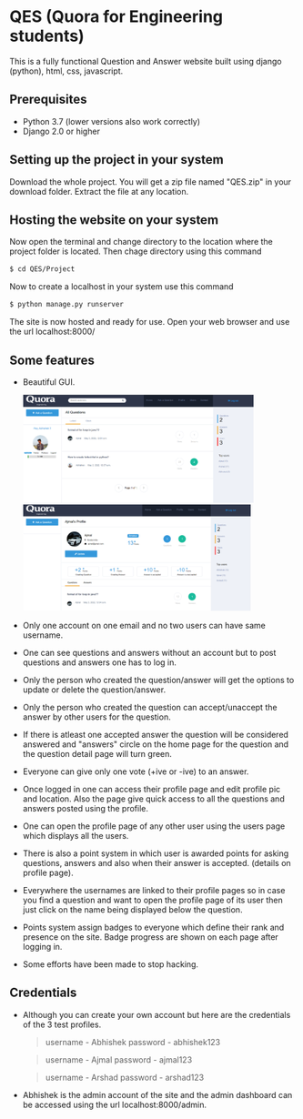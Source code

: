 # QES (Quora for Engineering students)
This is a fully functional Question and Answer website built using django (python), html, css, javascript.

## Prerequisites
* Python 3.7 (lower versions also work correctly)
* Django 2.0 or higher


## Setting up the project in your system
Download the whole project. You will get a zip file named "QES.zip" in your download folder. Extract the file at any location.

## Hosting the website on your system
Now open the terminal and change directory to the location where the project folder is located. Then chage directory using this command
```sh
$ cd QES/Project
```
Now to create a localhost in your system use this command
```sh
$ python manage.py runserver
```
The site is now hosted and ready for use. Open your web browser and use the url localhost:8000/

## Some features
- Beautiful GUI.

  <img src="https://github.com/abhisheksreejith/QES/blob/master/images/image.JPG" alt="drawing" width="405px"/>
  <img src="https://github.com/abhisheksreejith/QES/blob/master/images/profile.JPG" alt="drawing" width="400px"/>
- Only one account on one email and no two users can have same username.
- One can see questions and answers without an account but to post questions and answers one has to log in.
- Only the person who created the question/answer will get the options to update or delete the question/answer.
- Only the person who created the question can accept/unaccept the answer by other users for the question.
- If there is atleast one accepted answer the question will be considered answered and "answers" circle on the home page for the question and the question detail page will turn green.
- Everyone can give only one vote (+ive or -ive) to an answer.
- Once logged in one can access their profile page and edit profile pic and location. Also the page give quick access to all the questions and answers posted using the profile.
- One can open the profile page of any other user using the users page which displays all the users.
- There is also a point system in which user is awarded points for asking questions, answers and also when their answer is accepted. (details on profile page).
- Everywhere the usernames are linked to their profile pages so in case you find a question and want to open the profile page of its user then just click on the name being displayed below the question.
- Points system assign badges to everyone which define their rank and presence on the site. Badge progress are shown on each page after logging in.
- Some efforts have been made to stop hacking.


## Credentials
- Although you can create your own account but here are the credentials of the 3 test profiles.
  > username - Abhishek
  > password - abhishek123

  > username - Ajmal
  > password - ajmal123

  > username - Arshad
  > password - arshad123
- Abhishek is the admin account of the site and the admin dashboard can be accessed using the url localhost:8000/admin.
